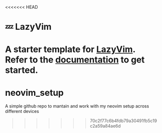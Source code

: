 <<<<<<< HEAD
# 💤 LazyVim

A starter template for [LazyVim](https://github.com/LazyVim/LazyVim).
Refer to the [documentation](https://lazyvim.github.io/installation) to get started.
=======
# neovim_setup
A simple github repo to mantain and work with my neovim setup across different devices
>>>>>>> 70c2f77c6b4fdb79a30491fb5c19c2a59a84ae6d

